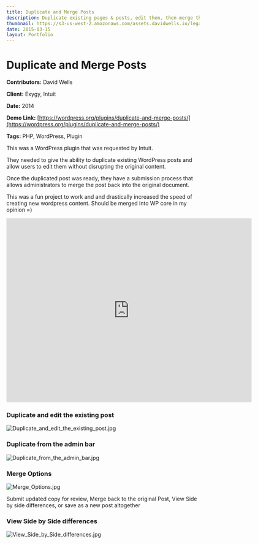 ```yaml
---
title: Duplicate and Merge Posts
description: Duplicate existing pages & posts, edit them, then merge them back into the original
thumbnail: https://s3-us-west-2.amazonaws.com/assets.davidwells.io/legacy/2015/03/1426452006_Duplicate_and_edit_the_existing_post.jpg
date: 2015-03-15
layout: Portfolio
---
```


# Duplicate and Merge Posts

**Contributors:** David Wells

**Client:** Exygy, Intuit

**Date:** 2014

**Demo Link:** [https://wordpress.org/plugins/duplicate-and-merge-posts/](https://wordpress.org/plugins/duplicate-and-merge-posts/)

**Tags:** PHP, WordPress, Plugin

This was a WordPress plugin that was requested by Intuit.

They needed to give the ability to duplicate existing WordPress posts and allow users to edit them without disrupting the original content.

Once the duplicated post was ready, they have a submission process that allows administrators to merge the post back into the original document.

This was a fun project to work and and drastically increased the speed of creating new wordpress content. Should be merged into WP core in my opinion =)

<iframe width="640" height="480" src="https://www.youtube.com/embed/5ngkWcIcpsE?feature=oembed" frameborder="0" allowfullscreen=""></iframe>

### Duplicate and edit the existing post

![](https://s3-us-west-2.amazonaws.com/assets.davidwells.io/work/dam-Duplicate_and_edit_the_existing_post.jpg "Duplicate_and_edit_the_existing_post.jpg")

### Duplicate from the admin bar

![](https://s3-us-west-2.amazonaws.com/assets.davidwells.io/work/dam-Duplicate_from_the_admin_bar.jpg "Duplicate_from_the_admin_bar.jpg")

### Merge Options

![](https://s3-us-west-2.amazonaws.com/assets.davidwells.io/work/dam-Merge_Options.jpg "Merge_Options.jpg")

Submit updated copy for review, Merge back to the original Post, View Side by side differences, or save as a new post altogether

### View Side by Side differences

![](https://s3-us-west-2.amazonaws.com/assets.davidwells.io/work/dam-View_Side_by_Side_differences.jpg "View_Side_by_Side_differences.jpg")
